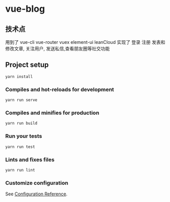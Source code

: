 # vue-blog

## 技术点
用到了 vue-cli vue-router vuex element-ui leanCloud
实现了 登录 注册 发表和修改文章, 关注用户, 发送私信,查看朋友圈等社交功能


## Project setup
```
yarn install
```

### Compiles and hot-reloads for development
```
yarn run serve
```

### Compiles and minifies for production
```
yarn run build
```

### Run your tests
```
yarn run test
```

### Lints and fixes files
```
yarn run lint
```

### Customize configuration
See [Configuration Reference](https://cli.vuejs.org/config/).

